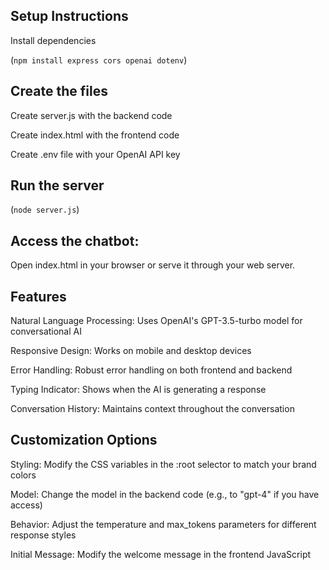 ## Setup Instructions
Install dependencies

(``` npm install express cors openai dotenv ```)

## Create the files

Create server.js with the backend code

Create index.html with the frontend code

Create .env file with your OpenAI API key

## Run the server

(``` node server.js ```)

## Access the chatbot:
Open index.html in your browser or serve it through your web server.

## Features
Natural Language Processing: Uses OpenAI's GPT-3.5-turbo model for conversational AI

Responsive Design: Works on mobile and desktop devices

Error Handling: Robust error handling on both frontend and backend

Typing Indicator: Shows when the AI is generating a response

Conversation History: Maintains context throughout the conversation

## Customization Options
Styling: Modify the CSS variables in the :root selector to match your brand colors

Model: Change the model in the backend code (e.g., to "gpt-4" if you have access)

Behavior: Adjust the temperature and max_tokens parameters for different response styles

Initial Message: Modify the welcome message in the frontend JavaScript
